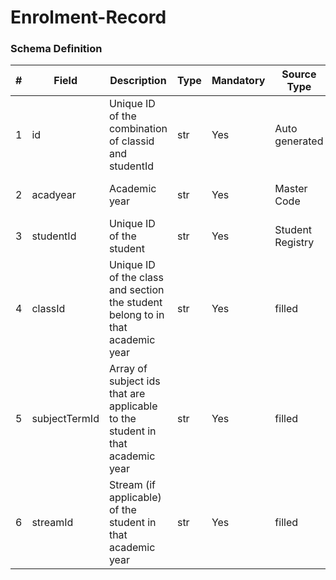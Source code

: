 Enrolment-Record
===

### Schema Definition

|**#**|**Field**|**Description**|**Type**|**Mandatory**|**Source Type**|**Source overview**|**Comments**|
|---------|---------|--------|--------|--------|--------|--------|---------------|
|1|id|Unique ID of the combination of classid and studentId|str|Yes|Auto generated|-||
|2|acadyear|Academic year |str|Yes|Master Code|Acad Year Codes||
|3|studentId|Unique ID of the student|str|Yes|Student Registry|-||
|4|classId|Unique ID of the class and section the student belong to in that academic year|str|Yes|filled|-||
|5|subjectTermId|Array of subject ids that are applicable to the student in that academic year|str|Yes|filled|Term mapped to Subject Category||
|6|streamId|Stream (if applicable) of the student in that academic year|str|Yes|filled|-||
